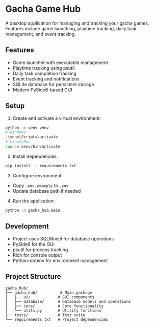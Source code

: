 # Gacha Game Hub

A desktop application for managing and tracking your gacha games. Features include game launching, playtime tracking, daily task management, and event tracking.

## Features

- Game launcher with executable management
- Playtime tracking using psutil
- Daily task completion tracking
- Event tracking and notifications
- SQLite database for persistent storage
- Modern PySide6-based GUI

## Setup

1. Create and activate a virtual environment:
```bash
python -m venv venv
# Windows
.\venv\Scripts\activate
# Linux/Mac
source venv/bin/activate
```

2. Install dependencies:
```bash
pip install -r requirements.txt
```

3. Configure environment:
- Copy `.env.example` to `.env`
- Update database path if needed

4. Run the application:
```bash
python -m gacha_hub.main
```

## Development

- Project uses SQLModel for database operations
- PySide6 for the GUI
- psutil for process tracking
- Rich for console output
- Python-dotenv for environment management

## Project Structure

```
gacha_hub/
├── gacha_hub/          # Main package
│   ├── ui/            # GUI components
│   ├── database/      # Database models and operations
│   ├── core/          # Core functionality
│   └── utils.py       # Utility functions
├── tests/             # Test suite
└── requirements.txt   # Project dependencies
``` 